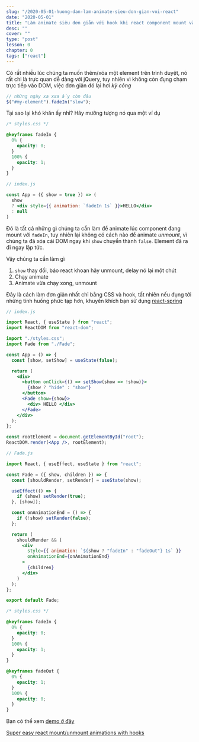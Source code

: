 ```yaml
---
slug: "/2020-05-01-huong-dan-lam-animate-sieu-don-gian-voi-react"
date: "2020-05-01"
title: "Làm animate siêu đơn giản với hook khi react component mount và unmount"
desc: ""
cover: ""
type: "post"
lesson: 0
chapter: 0
tags: ["react"]
---
```



Có rất nhiều lúc chúng ta muốn thêm/xóa một element trên trình duyệt, nó rất chi là trực quan dễ dàng với jQuery, tuy nhiên vì không còn đụng chạm trực tiếp vào DOM, việc đơn giản đó lại hơi *kỳ công*

```js
// những ngày xa xưa ấy còn đâu
$("#my-element").fadeIn("slow");
```

Tại sao lại khó khăn ấy nhỉ? Hãy mường tượng nó qua một ví dụ

```css
/* styles.css */

@keyframes fadeIn {
  0% {
    opacity: 0;
  }
  100% {
    opacity: 1;
  }
}
```

```jsx
// index.js

const App = ({ show = true }) => (
  show 
  ? <div style={{ animation: `fadeIn 1s` }}>HELLO</div> 
  : null
)
```

Đó là tất cả những gì chúng ta cần làm để animate lúc component đang mount với `fadeIn`, tuy nhiên lại không có cách nào để animate *unmount*, vì chúng ta đã xóa cái DOM ngay khi `show` chuyển thành `false`. Element đã ra đi ngay lập tức.

Vậy chúng ta cần làm gì

1. `show` thay đổi, báo react khoan hãy unmount, delay nó lại một chút
2. Chạy animate
3. Animate vừa chạy xong, unmount

Đây là cách làm đơn giản nhất chỉ bằng CSS và hook, tất nhiên nếu đụng tới những tính huống phức tạp hơn, khuyến khích bạn sử dụng [react-spring](https://www.react-spring.io/)

```jsx
// index.js

import React, { useState } from "react";
import ReactDOM from "react-dom";

import "./styles.css";
import Fade from "./Fade";

const App = () => {
  const [show, setShow] = useState(false);

  return (
    <div>
      <button onClick={() => setShow(show => !show)}>
        {show ? "hide" : "show"}
      </button>
      <Fade show={show}>
        <div> HELLO </div>
      </Fade>
    </div>
  );
};

const rootElement = document.getElementById("root");
ReactDOM.render(<App />, rootElement);
```

```jsx
// Fade.js

import React, { useEffect, useState } from "react";

const Fade = ({ show, children }) => {
  const [shouldRender, setRender] = useState(show);

  useEffect(() => {
    if (show) setRender(true);
  }, [show]);

  const onAnimationEnd = () => {
    if (!show) setRender(false);
  };

  return (
    shouldRender && (
      <div
        style={{ animation: `${show ? "fadeIn" : "fadeOut"} 1s` }}
        onAnimationEnd={onAnimationEnd}
      >
        {children}
      </div>
    )
  );
};

export default Fade;
```

```css
/* styles.css */

@keyframes fadeIn {
  0% {
    opacity: 0;
  }
  100% {
    opacity: 1;
  }
}

@keyframes fadeOut {
  0% {
    opacity: 1;
  }
  100% {
    opacity: 0;
  }
}
```

Bạn có thể xem [demo ở đây](https://codesandbox.io/s/react-easy-animation-b658i)

[Super easy react mount/unmount animations with hooks](https://czaplinski.io/blog/super-easy-animation-with-react-hooks/)

